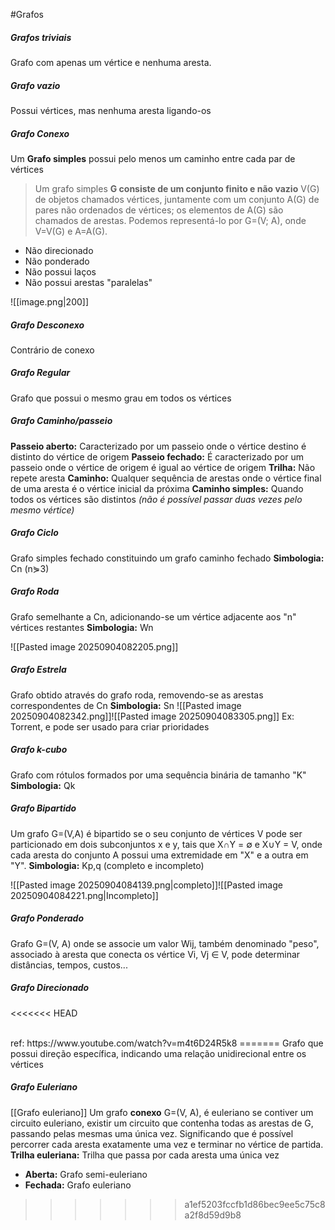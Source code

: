 #Grafos

##### Grafos triviais
Grafo com apenas um vértice e nenhuma aresta.

##### Grafo vazio
Possui vértices, mas nenhuma aresta ligando-os

##### Grafo Conexo
Um **Grafo simples** possui pelo menos um caminho entre cada par de vértices
>Um grafo simples **G consiste de um conjunto finito e não vazio** V(G) de objetos chamados vértices, juntamente com um conjunto A(G) de pares não ordenados de vértices; os elementos de A(G) são chamados de arestas. Podemos representá-lo por G=(V; A), onde V=V(G) e A=A(G).
- Não direcionado
- Não ponderado
- Não possui laços
- Não possui arestas "paralelas"

![[image.png|200]]

##### Grafo Desconexo
Contrário de conexo

##### Grafo Regular
Grafo que possui o mesmo grau em todos os vértices

##### Grafo Caminho/passeio
**Passeio aberto:** Caracterizado por um passeio onde o vértice destino é distinto do vértice de origem
**Passeio fechado:** É caracterizado por um passeio onde o vértice de origem é igual ao vértice de origem
**Trilha:** Não repete aresta
**Caminho:** Qualquer sequência de arestas onde o vértice final de uma aresta é o vértice inicial da próxima
**Caminho simples:**  Quando todos os vértices são distintos *(não é possível passar duas vezes pelo mesmo vértice)*

##### Grafo Ciclo
Grafo simples fechado constituindo um grafo caminho fechado
**Simbologia:** Cn (n⋟3)

##### Grafo Roda
Grafo semelhante a Cn, adicionando-se um vértice adjacente aos "n" vértices restantes
**Simbologia:** Wn

![[Pasted image 20250904082205.png]]

##### Grafo Estrela
Grafo obtido através do grafo roda, removendo-se as arestas correspondentes de Cn
**Simbologia:** Sn
![[Pasted image 20250904082342.png]]![[Pasted image 20250904083305.png]]
Ex: Torrent, e pode ser usado para criar prioridades

##### Grafo k-cubo
Grafo com rótulos formados por uma sequência binária de tamanho "K"
**Simbologia:** Qk

##### Grafo Bipartido
Um grafo G=(V,A) é bipartido se o seu conjunto de vértices V pode ser particionado em dois subconjuntos x e y, tais que X∩Y = ∅ e X∪Y = V, onde cada aresta do conjunto A possui uma extremidade em "X" e a outra em "Y".
**Simbologia:** Kp,q (completo e incompleto)

![[Pasted image 20250904084139.png|completo]]![[Pasted image 20250904084221.png|Incompleto]]

##### Grafo Ponderado
Grafo G=(V, A) onde se associe um valor Wij, também denominado "peso", associado à aresta que conecta os vértice Vi, Vj ∈ V, pode determinar distâncias, tempos, custos...

##### Grafo Direcionado
<<<<<<< HEAD

<br>
ref: https://www.youtube.com/watch?v=m4t6D24R5k8
=======
Grafo que possui direção específica, indicando uma relação unidirecional entre os vértices

##### Grafo Euleriano
[[Grafo euleriano]]
Um grafo **conexo** G=(V, A), é euleriano se contiver um circuito euleriano, existir um circuito que contenha todas as arestas de G, passando pelas mesmas uma única vez. Significando que é possível percorrer cada aresta exatamente uma vez e terminar no vértice de partida.
**Trilha euleriana:** Trilha que passa por cada aresta uma única vez
- **Aberta:** Grafo semi-euleriano
- **Fechada:** Grafo euleriano
>>>>>>> a1ef5203fccfb1d86bec9ee5c75c8a2f8d59d9b8
